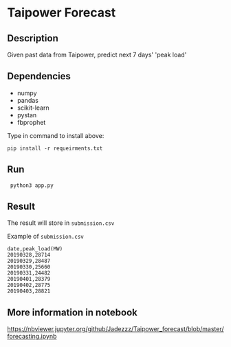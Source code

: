 # Taipower Forecast
## Description

Given past data from Taipower, predict next 7 days' 'peak load'

## Dependencies

* numpy
* pandas
* scikit-learn
* pystan
* fbprophet

Type in command to install above:

``` 
pip install -r requeirments.txt 
```

## Run

```
 python3 app.py 
```

## Result

The result will store in ```submission.csv```

Example of ```submission.csv```
```
date,peak_load(MW)
20190328,28714
20190329,28487
20190330,25660
20190331,24482
20190401,28379
20190402,28775
20190403,28821
```

## More information in notebook
https://nbviewer.jupyter.org/github/Jadezzz/Taipower_forecast/blob/master/forecasting.ipynb